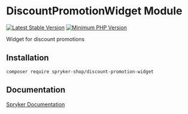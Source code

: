 # DiscountPromotionWidget Module
[![Latest Stable Version](https://poser.pugx.org/spryker-shop/discount-promotion-widget/v/stable.svg)](https://packagist.org/packages/spryker-shop/discount-promotion-widget)
[![Minimum PHP Version](https://img.shields.io/badge/php-%3E%3D%207.4-8892BF.svg)](https://php.net/)

Widget for discount promotions

## Installation

```
composer require spryker-shop/discount-promotion-widget
```

## Documentation

[Spryker Documentation](https://docs.spryker.com)

